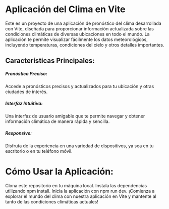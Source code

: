 

# Aplicación del Clima en Vite
Este es un proyecto de una aplicación de pronóstico del clima desarrollada con Vite, diseñada para proporcionar información actualizada sobre las condiciones climáticas de diversas ubicaciones en todo el mundo. La aplicación te permite visualizar fácilmente los datos meteorológicos, incluyendo temperaturas, condiciones del cielo y otros detalles importantes.

## Características Principales:
##### Pronóstico Preciso: 
Accede a pronósticos precisos y actualizados para tu ubicación y otras ciudades de interés.

##### Interfaz Intuitiva: 
Una interfaz de usuario amigable que te permite navegar y obtener información climática de manera rápida y sencilla.

##### Responsive: 
Disfruta de la experiencia en una variedad de dispositivos, ya sea en tu escritorio o en tu teléfono móvil.

# Cómo Usar la Aplicación:
Clona este repositorio en tu máquina local.
Instala las dependencias utilizando npm install.
Inicia la aplicación con npm run dev.
¡Comienza a explorar el mundo del clima con nuestra aplicación en Vite y mantente al tanto de las condiciones climáticas actuales!